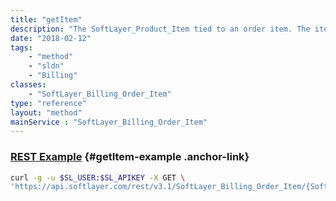 ```yaml
---
title: "getItem"
description: "The SoftLayer_Product_Item tied to an order item. The item is the actual definition of the product being sold."
date: "2018-02-12"
tags:
    - "method"
    - "sldn"
    - "Billing"
classes:
    - "SoftLayer_Billing_Order_Item"
type: "reference"
layout: "method"
mainService : "SoftLayer_Billing_Order_Item"
---
```


### [REST Example](#getItem-example) <a href="/article/rest/"><i class="fas fa-question"></i></a> {#getItem-example .anchor-link} 
```bash
curl -g -u $SL_USER:$SL_APIKEY -X GET \
'https://api.softlayer.com/rest/v3.1/SoftLayer_Billing_Order_Item/{SoftLayer_Billing_Order_ItemID}/getItem'
```
